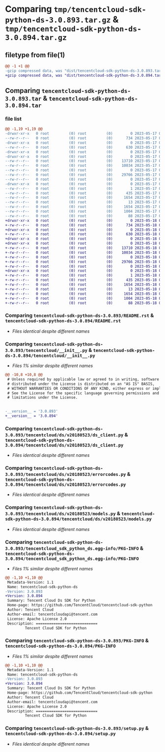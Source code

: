 # Comparing `tmp/tencentcloud-sdk-python-ds-3.0.893.tar.gz` & `tmp/tencentcloud-sdk-python-ds-3.0.894.tar.gz`

## filetype from file(1)

```diff
@@ -1 +1 @@
-gzip compressed data, was "dist/tencentcloud-sdk-python-ds-3.0.893.tar", last modified: Wed May 17 03:29:54 2023, max compression
+gzip compressed data, was "dist/tencentcloud-sdk-python-ds-3.0.894.tar", last modified: Thu May 18 00:24:38 2023, max compression
```

## Comparing `tencentcloud-sdk-python-ds-3.0.893.tar` & `tencentcloud-sdk-python-ds-3.0.894.tar`

### file list

```diff
@@ -1,19 +1,19 @@
-drwxr-xr-x   0 root         (0) root         (0)        0 2023-05-17 03:29:54.000000 tencentcloud-sdk-python-ds-3.0.893/
--rw-r--r--   0 root         (0) root         (0)      734 2023-05-17 03:29:54.000000 tencentcloud-sdk-python-ds-3.0.893/README.rst
-drwxr-xr-x   0 root         (0) root         (0)        0 2023-05-17 03:29:54.000000 tencentcloud-sdk-python-ds-3.0.893/tencentcloud/
--rw-r--r--   0 root         (0) root         (0)      630 2023-05-17 03:29:54.000000 tencentcloud-sdk-python-ds-3.0.893/tencentcloud/__init__.py
-drwxr-xr-x   0 root         (0) root         (0)        0 2023-05-17 03:29:54.000000 tencentcloud-sdk-python-ds-3.0.893/tencentcloud/ds/
-drwxr-xr-x   0 root         (0) root         (0)        0 2023-05-17 03:29:54.000000 tencentcloud-sdk-python-ds-3.0.893/tencentcloud/ds/v20180523/
--rw-r--r--   0 root         (0) root         (0)    13710 2023-05-17 03:29:54.000000 tencentcloud-sdk-python-ds-3.0.893/tencentcloud/ds/v20180523/ds_client.py
--rw-r--r--   0 root         (0) root         (0)    10034 2023-05-17 03:29:54.000000 tencentcloud-sdk-python-ds-3.0.893/tencentcloud/ds/v20180523/errorcodes.py
--rw-r--r--   0 root         (0) root         (0)        0 2023-05-17 03:29:54.000000 tencentcloud-sdk-python-ds-3.0.893/tencentcloud/ds/v20180523/__init__.py
--rw-r--r--   0 root         (0) root         (0)    29766 2023-05-17 03:29:54.000000 tencentcloud-sdk-python-ds-3.0.893/tencentcloud/ds/v20180523/models.py
--rw-r--r--   0 root         (0) root         (0)        0 2023-05-17 03:29:54.000000 tencentcloud-sdk-python-ds-3.0.893/tencentcloud/ds/__init__.py
-drwxr-xr-x   0 root         (0) root         (0)        0 2023-05-17 03:29:54.000000 tencentcloud-sdk-python-ds-3.0.893/tencentcloud_sdk_python_ds.egg-info/
--rw-r--r--   0 root         (0) root         (0)        1 2023-05-17 03:29:54.000000 tencentcloud-sdk-python-ds-3.0.893/tencentcloud_sdk_python_ds.egg-info/dependency_links.txt
--rw-r--r--   0 root         (0) root         (0)      435 2023-05-17 03:29:54.000000 tencentcloud-sdk-python-ds-3.0.893/tencentcloud_sdk_python_ds.egg-info/SOURCES.txt
--rw-r--r--   0 root         (0) root         (0)     1654 2023-05-17 03:29:54.000000 tencentcloud-sdk-python-ds-3.0.893/tencentcloud_sdk_python_ds.egg-info/PKG-INFO
--rw-r--r--   0 root         (0) root         (0)       13 2023-05-17 03:29:54.000000 tencentcloud-sdk-python-ds-3.0.893/tencentcloud_sdk_python_ds.egg-info/top_level.txt
--rw-r--r--   0 root         (0) root         (0)     1654 2023-05-17 03:29:54.000000 tencentcloud-sdk-python-ds-3.0.893/PKG-INFO
--rw-r--r--   0 root         (0) root         (0)     1004 2023-05-17 03:29:54.000000 tencentcloud-sdk-python-ds-3.0.893/setup.py
--rw-r--r--   0 root         (0) root         (0)       88 2023-05-17 03:29:54.000000 tencentcloud-sdk-python-ds-3.0.893/setup.cfg
+drwxr-xr-x   0 root         (0) root         (0)        0 2023-05-18 00:24:38.000000 tencentcloud-sdk-python-ds-3.0.894/
+-rw-r--r--   0 root         (0) root         (0)      734 2023-05-18 00:24:38.000000 tencentcloud-sdk-python-ds-3.0.894/README.rst
+drwxr-xr-x   0 root         (0) root         (0)        0 2023-05-18 00:24:38.000000 tencentcloud-sdk-python-ds-3.0.894/tencentcloud/
+-rw-r--r--   0 root         (0) root         (0)      630 2023-05-18 00:24:38.000000 tencentcloud-sdk-python-ds-3.0.894/tencentcloud/__init__.py
+drwxr-xr-x   0 root         (0) root         (0)        0 2023-05-18 00:24:38.000000 tencentcloud-sdk-python-ds-3.0.894/tencentcloud/ds/
+drwxr-xr-x   0 root         (0) root         (0)        0 2023-05-18 00:24:38.000000 tencentcloud-sdk-python-ds-3.0.894/tencentcloud/ds/v20180523/
+-rw-r--r--   0 root         (0) root         (0)    13710 2023-05-18 00:24:38.000000 tencentcloud-sdk-python-ds-3.0.894/tencentcloud/ds/v20180523/ds_client.py
+-rw-r--r--   0 root         (0) root         (0)    10034 2023-05-18 00:24:38.000000 tencentcloud-sdk-python-ds-3.0.894/tencentcloud/ds/v20180523/errorcodes.py
+-rw-r--r--   0 root         (0) root         (0)        0 2023-05-18 00:24:38.000000 tencentcloud-sdk-python-ds-3.0.894/tencentcloud/ds/v20180523/__init__.py
+-rw-r--r--   0 root         (0) root         (0)    29766 2023-05-18 00:24:38.000000 tencentcloud-sdk-python-ds-3.0.894/tencentcloud/ds/v20180523/models.py
+-rw-r--r--   0 root         (0) root         (0)        0 2023-05-18 00:24:38.000000 tencentcloud-sdk-python-ds-3.0.894/tencentcloud/ds/__init__.py
+drwxr-xr-x   0 root         (0) root         (0)        0 2023-05-18 00:24:38.000000 tencentcloud-sdk-python-ds-3.0.894/tencentcloud_sdk_python_ds.egg-info/
+-rw-r--r--   0 root         (0) root         (0)        1 2023-05-18 00:24:38.000000 tencentcloud-sdk-python-ds-3.0.894/tencentcloud_sdk_python_ds.egg-info/dependency_links.txt
+-rw-r--r--   0 root         (0) root         (0)      435 2023-05-18 00:24:38.000000 tencentcloud-sdk-python-ds-3.0.894/tencentcloud_sdk_python_ds.egg-info/SOURCES.txt
+-rw-r--r--   0 root         (0) root         (0)     1654 2023-05-18 00:24:38.000000 tencentcloud-sdk-python-ds-3.0.894/tencentcloud_sdk_python_ds.egg-info/PKG-INFO
+-rw-r--r--   0 root         (0) root         (0)       13 2023-05-18 00:24:38.000000 tencentcloud-sdk-python-ds-3.0.894/tencentcloud_sdk_python_ds.egg-info/top_level.txt
+-rw-r--r--   0 root         (0) root         (0)     1654 2023-05-18 00:24:38.000000 tencentcloud-sdk-python-ds-3.0.894/PKG-INFO
+-rw-r--r--   0 root         (0) root         (0)     1004 2023-05-18 00:24:38.000000 tencentcloud-sdk-python-ds-3.0.894/setup.py
+-rw-r--r--   0 root         (0) root         (0)       88 2023-05-18 00:24:38.000000 tencentcloud-sdk-python-ds-3.0.894/setup.cfg
```

### Comparing `tencentcloud-sdk-python-ds-3.0.893/README.rst` & `tencentcloud-sdk-python-ds-3.0.894/README.rst`

 * *Files identical despite different names*

### Comparing `tencentcloud-sdk-python-ds-3.0.893/tencentcloud/__init__.py` & `tencentcloud-sdk-python-ds-3.0.894/tencentcloud/__init__.py`

 * *Files 1% similar despite different names*

```diff
@@ -10,8 +10,8 @@
 # Unless required by applicable law or agreed to in writing, software
 # distributed under the License is distributed on an "AS IS" BASIS,
 # WITHOUT WARRANTIES OR CONDITIONS OF ANY KIND, either express or implied.
 # See the License for the specific language governing permissions and
 # limitations under the License.
 
 
-__version__ = '3.0.893'
+__version__ = '3.0.894'
```

### Comparing `tencentcloud-sdk-python-ds-3.0.893/tencentcloud/ds/v20180523/ds_client.py` & `tencentcloud-sdk-python-ds-3.0.894/tencentcloud/ds/v20180523/ds_client.py`

 * *Files identical despite different names*

### Comparing `tencentcloud-sdk-python-ds-3.0.893/tencentcloud/ds/v20180523/errorcodes.py` & `tencentcloud-sdk-python-ds-3.0.894/tencentcloud/ds/v20180523/errorcodes.py`

 * *Files identical despite different names*

### Comparing `tencentcloud-sdk-python-ds-3.0.893/tencentcloud/ds/v20180523/models.py` & `tencentcloud-sdk-python-ds-3.0.894/tencentcloud/ds/v20180523/models.py`

 * *Files identical despite different names*

### Comparing `tencentcloud-sdk-python-ds-3.0.893/tencentcloud_sdk_python_ds.egg-info/PKG-INFO` & `tencentcloud-sdk-python-ds-3.0.894/tencentcloud_sdk_python_ds.egg-info/PKG-INFO`

 * *Files 1% similar despite different names*

```diff
@@ -1,10 +1,10 @@
 Metadata-Version: 1.1
 Name: tencentcloud-sdk-python-ds
-Version: 3.0.893
+Version: 3.0.894
 Summary: Tencent Cloud Ds SDK for Python
 Home-page: https://github.com/TencentCloud/tencentcloud-sdk-python
 Author: Tencent Cloud
 Author-email: tencentcloudapi@tencent.com
 License: Apache License 2.0
 Description: ============================
         Tencent Cloud SDK for Python
```

### Comparing `tencentcloud-sdk-python-ds-3.0.893/PKG-INFO` & `tencentcloud-sdk-python-ds-3.0.894/PKG-INFO`

 * *Files 1% similar despite different names*

```diff
@@ -1,10 +1,10 @@
 Metadata-Version: 1.1
 Name: tencentcloud-sdk-python-ds
-Version: 3.0.893
+Version: 3.0.894
 Summary: Tencent Cloud Ds SDK for Python
 Home-page: https://github.com/TencentCloud/tencentcloud-sdk-python
 Author: Tencent Cloud
 Author-email: tencentcloudapi@tencent.com
 License: Apache License 2.0
 Description: ============================
         Tencent Cloud SDK for Python
```

### Comparing `tencentcloud-sdk-python-ds-3.0.893/setup.py` & `tencentcloud-sdk-python-ds-3.0.894/setup.py`

 * *Files identical despite different names*


